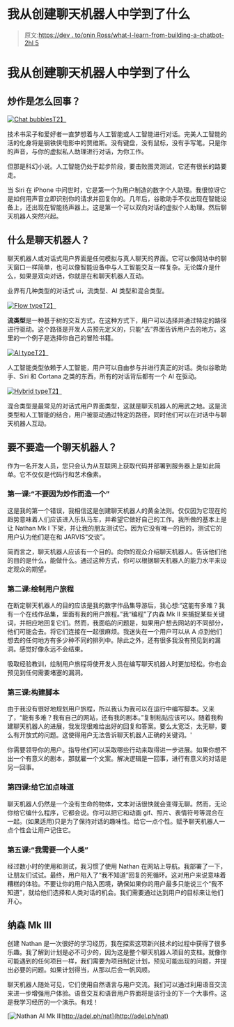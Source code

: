 # 我从创建聊天机器人中学到了什么

> 原文:[https://dev . to/onin Ross/what-I-learn-from-building-a-chatbot-2hl 5](https://dev.to/oninross/what-i-have-learned-from-building-a-chatbot-2hl5)

# 我从创建聊天机器人中学到了什么

## 炒作是怎么回事？

[![Chat bubbles](../Images/17d76ab2b2726f97b7a73cc23de7d4bb.png)T2】](https://res.cloudinary.com/practicaldev/image/fetch/s--Xmwd-0CU--/c_limit%2Cf_auto%2Cfl_progressive%2Cq_66%2Cw_880/http://adelphi.digital/assets/adelphi/images/articles/conversational-ui.gif)

技术书呆子和爱好者一直梦想着与人工智能或人工智能进行对话。完美人工智能的活的化身将是钢铁侠电影中的贾维斯。没有键盘，没有鼠标，没有手写笔。只是你的声音，与你的虚拟私人助理进行对话，为你工作。

但那是科幻小说。人工智能仍处于起步阶段，要击败图灵测试，它还有很长的路要走。

当 Siri 在 iPhone 中问世时，它是第一个为用户制造的数字个人助理。我很惊讶它是如何用声音立即识别你的请求并回复你的。几年后，谷歌助手不仅出现在智能设备上，还出现在智能扬声器上。这是第一个可以双向对话的虚拟个人助理。然后聊天机器人突然兴起。

## 什么是聊天机器人？

聊天机器人或对话式用户界面是任何模拟与真人聊天的界面。它可以像网站中的聊天窗口一样简单，也可以像智能设备中与人工智能交互一样复杂。无论媒介是什么，如果是双向对话，你就是在和聊天机器人互动。

业界有几种类型的对话式 ui，流类型、AI 类型和混合类型。

[![Flow type](../Images/92b3e81198ec9ea0c8de2bcbdfaf0b23.png)T2】](https://res.cloudinary.com/practicaldev/image/fetch/s--KZ-7ejGY--/c_limit%2Cf_auto%2Cfl_progressive%2Cq_auto%2Cw_880/http://adelphi.digital/assets/adelphi/images/articles/flow-type.jpg)

**流类型**是一种基于树的交互方式，在这种方式下，用户可以选择并通过特定的路径进行驱动。这个路径是开发人员预先定义的，只能“去”界面告诉用户去的地方。这里的一个例子是选择你自己的冒险书籍。

[![AI type](../Images/9bcac90829a4ee10eb75df4b90f18295.png)T2】](https://res.cloudinary.com/practicaldev/image/fetch/s--f0swsQrm--/c_limit%2Cf_auto%2Cfl_progressive%2Cq_66%2Cw_880/http://adelphi.digital/assets/adelphi/images/articles/ai-type.gif)

人工智能类型依赖于人工智能，用户可以自由参与并进行真正的对话。类似谷歌助手、Siri 和 Cortana 之类的东西，所有的对话背后都有一个 AI 在驱动。

[![Hybrid type](../Images/e59f73f3c06b3498fa4050538704216f.png)T2】](https://res.cloudinary.com/practicaldev/image/fetch/s--dL9KZgZY--/c_limit%2Cf_auto%2Cfl_progressive%2Cq_auto%2Cw_880/http://adelphi.digital/assets/adelphi/images/articles/hybrid-type.jpg)

混合类型是最常见的对话式用户界面类型，这就是聊天机器人的用武之地。这是流类型和人工智能的结合，用户被驱动通过特定的路径，同时他们可以在对话中与聊天机器人互动。

## 要不要造一个聊天机器人？

作为一名开发人员，您只会认为从互联网上获取代码并部署到服务器上是如此简单。它不仅仅是代码行和艺术像素。

### 第一课:“不要因为炒作而造一个”

这是我的第一个错误，我相信这是创建聊天机器人的黄金法则。仅仅因为它现在的趋势意味着人们应该进入乐队马车，并希望它做好自己的工作。我所做的基本上是让 Nathan Mk I 下架，并让我的朋友测试它。因为它没有唯一的目的，测试它的用户认为他们是在和 JARVIS“交谈”。

简而言之，聊天机器人应该有一个目的。向你的观众介绍聊天机器人。告诉他们他的目的是什么，能做什么。通过这种方式，你可以根据聊天机器人的能力水平来设定观众的期望。

### 第二课:绘制用户旅程

在断定聊天机器人的目的应该是我的数字作品集导游后，我心想:“这能有多难？我有一个在线作品集，里面有我的用户旅程。”我“编程”了内森 Mk II 来捕捉某些关键词，并相应地回复它们。然而，我面临的问题是，如果用户想去网站的不同部分，他们可能会去。将它们连接在一起很麻烦。我迷失在一个用户可以从 A 点到他们想去的任何地方有多少种不同的排列中。除此之外，还有很多我没有预见到的漏洞。感觉好像永远不会结束。

吸取经验教训，绘制用户旅程将使开发人员在编写聊天机器人时更加轻松。你也会预见到任何需要堵塞的漏洞。

### 第三课:构建脚本

由于我没有很好地规划用户旅程，所以我认为我可以在运行中编写脚本。又来了，“能有多难？我有自己的网站，还有我的剧本。”复制粘贴应该可以。随着我构建聊天机器人的进展，我发现很难给出好的回复和答案。要么太宽泛，太无聊，要么有开放式的问题。这使得用户无法告诉聊天机器人正确的关键词。'

你需要领导你的用户。指导他们可以采取哪些行动来取得进一步进展。如果你想不出一个有意义的剧本，那就雇一个文案。解决逻辑是一回事，进行有意义的对话是另一回事。

### 第四课:给它加点味道

聊天机器人仍然是一个没有生命的物体，文本对话很快就会变得无聊。然而，无论你给它编什么程序，它都会说。你可以把它和动画 gif、照片、表情符号等混合在一起。(如果适用)只是为了保持对话的趣味性。给它一点个性。赋予聊天机器人一点个性会让用户记住它。

### 第五课:“我需要一个人类”

经过数小时的使用和测试，我习惯了使用 Nathan 在网站上导航。我部署了一下，让朋友们试试。最终，用户陷入了“我不知道”回复的死循环。这对用户来说意味着糟糕的体验。不要让你的用户陷入困境，确保如果你的用户最多只能说三个“我不知道”，就给他们选择和人类对话的机会。我们需要通过达到用户的目标来让他们开心。

## 纳森 Mk III

创建 Nathan 是一次很好的学习经历，我在探索这项新兴技术的过程中获得了很多乐趣。我了解到计划是必不可少的，因为这是整个聊天机器人项目的支柱。就像你可能遇到的任何项目一样，我们需要为项目制定计划，预见可能出现的问题，并提出必要的问题。如果计划得当，从那以后会一帆风顺。

聊天机器人随处可见，它们使用自然语言与用户交流。我们可以通过利用语音交流来进一步增强用户体验。语音交互和语音用户界面将是该行业的下一个大事件。这是我学习经历的一个演示。有戏！

[![Nathan AI Mk III](../Images/38e054b0f9a2ffbfb20a8c04fc311b33.png)http://adel.ph/nat](http://adel.ph/nat)